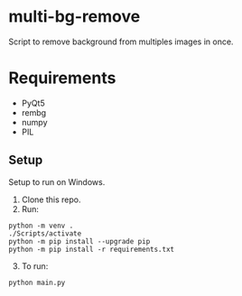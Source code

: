 # multi-bg-remove

Script to remove background from multiples images in once.

# Requirements
 - PyQt5
 - rembg
 - numpy
 - PIL

## Setup

Setup to run on Windows.

1. Clone this repo.
2. Run:
```
python -m venv .
./Scripts/activate
python -m pip install --upgrade pip
python -m pip install -r requirements.txt
```
3. To run:
```
python main.py
```